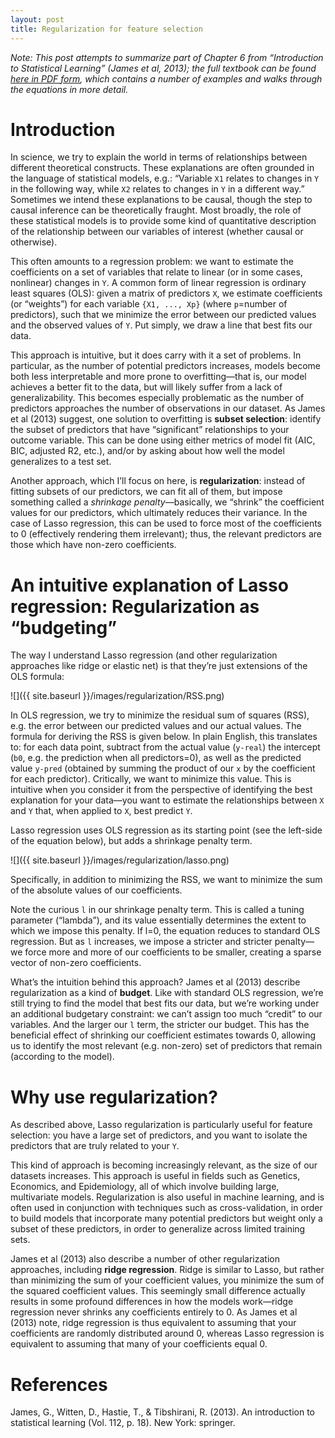 ```yaml
---
layout: post
title: Regularization for feature selection
---
```


*Note: This post attempts to summarize part of Chapter 6 from “Introduction to Statistical Learning” (James et al, 2013); the full textbook can be found [here in PDF form](http://www-bcf.usc.edu/~gareth/ISL/), which contains a number of examples and walks through the equations in more detail.*

# Introduction 

In science, we try to explain the world in terms of relationships between different theoretical constructs. These explanations are often grounded in the language of statistical models, e.g.: “Variable `X1` relates to changes in `Y` in the following way, while `X2` relates to changes in `Y` in a different way.” Sometimes we intend these explanations to be causal, though the step to causal inference can be theoretically fraught. Most broadly, the role of these statistical models is to provide some kind of quantitative description of the relationship between our variables of interest (whether causal or otherwise).

This often amounts to a regression problem: we want to estimate the coefficients on a set of variables that relate to linear (or in some cases, nonlinear) changes in `Y`. A common form of linear regression is ordinary least squares (OLS): given a matrix of predictors `X`, we estimate coefficients (or “weights”) for each variable `{X1, ..., Xp}` (where `p`=number of predictors), such that we minimize the error between our predicted values and the observed values of `Y`. Put simply, we draw a line that best fits our data.

This approach is intuitive, but it does carry with it a set of problems. In particular, as the number of potential predictors increases, models become both less interpretable and more prone to overfitting––that is, our model achieves a better fit to the data, but will likely suffer from a lack of generalizability. This becomes especially problematic as the number of predictors approaches the number of observations in our dataset. As James et al (2013) suggest, one solution to overfitting is **subset selection**: identify the subset of predictors that have “significant” relationships to your outcome variable. This can be done using either metrics of model fit (AIC, BIC, adjusted R2, etc.), and/or by asking about how well the model generalizes to a test set.

Another approach, which I’ll focus on here, is **regularization**: instead of fitting subsets of our predictors, we can fit all of them, but impose something called a *shrinkage penalty*––basically, we “shrink” the coefficient values for our predictors, which ultimately reduces their variance. In the case of Lasso regression, this can be used to force most of the coefficients to 0 (effectively rendering them irrelevant); thus, the relevant predictors are those which have non-zero coefficients.

# An intuitive explanation of Lasso regression: Regularization as “budgeting”

The way I understand Lasso regression (and other regularization approaches like ridge or elastic net) is that they’re just extensions of the OLS formula:

 ![]({{ site.baseurl }}/images/regularization/RSS.png)

In OLS regression, we try to minimize the residual sum of squares (RSS), e.g. the error between our predicted values and our actual values. The formula for deriving the RSS is given below. In plain English, this translates to: for each data point, subtract from the actual value (`y-real`) the intercept (`b0`, e.g. the prediction when all predictors=0), as well as the predicted value `y-pred` (obtained by summing the product of our `x` by the coefficient for each predictor). Critically, we want to minimize this value. This is intuitive when you consider it from the perspective of identifying the best explanation for your data––you want to estimate the relationships between `X` and `Y` that, when applied to `X`, best predict `Y`.

Lasso regression uses OLS regression as its starting point (see the left-side of the equation below), but adds a shrinkage penalty term.

 ![]({{ site.baseurl }}/images/regularization/lasso.png)
 

Specifically, in addition to minimizing the RSS, we want to minimize the sum of the absolute values of our coefficients.

Note the curious `l` in our shrinkage penalty term. This is called a tuning parameter (“lambda”), and its value essentially determines the extent to which we impose this penalty. If l=0, the equation reduces to standard OLS regression. But as `l` increases, we impose a stricter and stricter penalty––we force more and more of our coefficients to be smaller, creating a sparse vector of non-zero coefficients.

What’s the intuition behind this approach? James et al (2013) describe regularization as a kind of **budget**. Like with standard OLS regression, we’re still trying to find the model that best fits our data, but we’re working under an additional budgetary constraint: we can’t assign too much “credit” to our variables. And the larger our `l` term, the stricter our budget. This has the beneficial effect of shrinking our coefficient estimates towards 0, allowing us to identify the most relevant (e.g. non-zero) set of predictors that remain (according to the model).

# Why use regularization?

As described above, Lasso regularization is particularly useful for feature selection: you have a large set of predictors, and you want to isolate the predictors that are truly related to your `Y`.

This kind of approach is becoming increasingly relevant, as the size of our datasets increases. This approach is useful in fields such as Genetics, Economics, and Epidemiology, all of which involve building large, multivariate models. Regularization is also useful in machine learning, and is often used in conjunction with techniques such as cross-validation, in order to build models that incorporate many potential predictors but weight only a subset of these predictors, in order to generalize across limited training sets.

James et al (2013) also describe a number of other regularization approaches, including **ridge regression**. Ridge is similar to Lasso, but rather than minimizing the sum of your coefficient values, you minimize the sum of the squared coefficient values. This seemingly small difference actually results in some profound differences in how the models work––ridge regression never shrinks any coefficients entirely to 0. As James et al (2013) note, ridge regression is thus equivalent to assuming that your coefficients are randomly distributed around 0, whereas Lasso regression is equivalent to assuming that many of your coefficients equal 0.


# References

James, G., Witten, D., Hastie, T., & Tibshirani, R. (2013). An introduction to statistical learning (Vol. 112, p. 18). New York: springer.